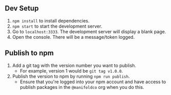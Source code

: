 ## Dev Setup

1. `npm install` to install dependencies.
1. `npm start` to start the development server.
1. Go to `localhost:3333`. The development server will display a blank page.
1. Open the console. There will be a message/token logged.

## Publish to npm

1. Add a git tag with the version number you want to publish.
   - For example, version 1 would be `git tag v1.0.0`.
1. Publish the version to npm by running `npm run publish`.
   - Ensure that you're logged into your npm account and have access to publish packages in the `@manifoldco` org when you do this.
